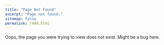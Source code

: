 ```yaml
---
title: "Page Not Found"
excerpt: "Page not found."
sitemap: false
permalink: /404.html
---
```


Oops, the page you were trying to view does not exist. Might be a bug here.

<script type="text/javascript">
  var GOOG_FIXURL_LANG = 'en';
  var GOOG_FIXURL_SITE = '{{ site.url }}'
</script>
<script type="text/javascript"
  src="//linkhelp.clients.google.com/tbproxy/lh/wm/fixurl.js">
</script>
